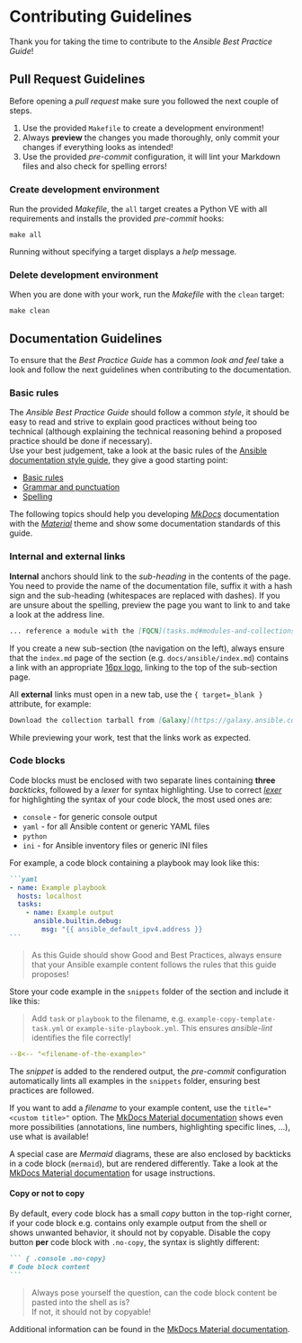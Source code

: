 # Contributing Guidelines

Thank you for taking the time to contribute to the *Ansible Best Practice Guide*!

## Pull Request Guidelines

Before opening a *pull request* make sure you followed the next couple of steps.

1. Use the provided `Makefile` to create a development environment!
2. Always **preview** the changes you made thoroughly, only commit your changes if everything looks as intended!
3. Use the provided *pre-commit* configuration, it will lint your Markdown files and also check for spelling errors!

### Create development environment

Run the provided *Makefile*, the `all` target creates a Python VE with all requirements and installs the provided *pre-commit* hooks:

```console
make all
```

Running without specifying a target displays a *help* message.

### Delete development environment

When you are done with your work, run the *Makefile* with the `clean` target:

```console
make clean
```

## Documentation Guidelines

To ensure that the *Best Practice Guide* has a common *look and feel* take a look and follow the next guidelines when contributing to the documentation.

### Basic rules

The *Ansible Best Practice Guide* should follow a common *style*, it should be easy to read and strive to explain good practices without being too technical (although explaining the technical reasoning behind a proposed practice should be done if necessary).  
Use your best judgement, take a look at the basic rules of the [Ansible documentation style guide](https://docs.ansible.com/ansible/latest/dev_guide/style_guide/index.html#style-guide), they give a good starting point:

* [Basic rules](https://docs.ansible.com/ansible/latest/dev_guide/style_guide/basic_rules.html)
* [Grammar and punctuation](https://docs.ansible.com/ansible/latest/dev_guide/style_guide/grammar_punctuation.html)
* [Spelling](https://docs.ansible.com/ansible/latest/dev_guide/style_guide/spelling_word_choice.html)

The following topics should help you developing [*MkDocs*](https://www.mkdocs.org/) documentation with the [*Material*](https://squidfunk.github.io/mkdocs-material/) theme and show some documentation standards of this guide.

### Internal and external links

**Internal** anchors should link to the *sub-heading* in the contents of the page. You need to provide the name of the documentation file, suffix it with a hash sign and the sub-heading (whitespaces are replaced with dashes). If you are unsure about the spelling, preview the page you want to link to and take a look at the address line.

```markdown
... reference a module with the [FQCN](tasks.md#modules-and-collections)
```

If you create a new sub-section (the navigation on the left), always ensure that the `index.md` page of the section (e.g. `docs/ansible/index.md`) contains a link with an appropriate [16px logo](https://primer.style/design/foundations/icons), linking to the top of the sub-section page.

All **external** links must open in a new tab, use the `{ target=_blank }` attribute, for example:

```markdown
Download the collection tarball from [Galaxy](https://galaxy.ansible.com/){ target=_blank } for offline use.
```

While previewing your work, test that the links work as expected.

### Code blocks

Code blocks must be enclosed with two separate lines containing **three** *backticks*, followed by a *lexer* for syntax highlighting.
Use to correct [*lexer*](https://pygments.org/docs/lexers/) for highlighting the syntax of your code block, the most used ones are:

* `console` - for generic console output
* `yaml` - for all Ansible content or generic YAML files
* `python`
* `ini` - for Ansible inventory files or generic INI files

For example, a code block containing a playbook may look like this:

````markdown
```yaml
- name: Example playbook
  hosts: localhost
  tasks:
    - name: Example output
      ansible.builtin.debug:
        msg: "{{ ansible_default_ipv4.address }}
```
````

> As this Guide should show Good and Best Practices, always ensure that your Ansible example content follows the rules that this guide proposes!

Store your code example in the `snippets` folder of the section and include it like this:

> Add `task` or `playbook` to the filename, e.g. `example-copy-template-task.yml` or `example-site-playbook.yml`. This ensures *ansible-lint* identifies the file correctly!

```yaml
--8<-- "<filename-of-the-example>"
```

The *snippet* is added to the rendered output, the *pre-commit* configuration automatically lints all examples in the `snippets` folder, ensuring best practices are followed.

If you want to add a *filename* to your example content, use the `title="<custom title>"` option. The [MkDocs Material documentation](https://squidfunk.github.io/mkdocs-material/reference/code-blocks/#usage) shows even more possibilities (annotations, line numbers, highlighting specific lines, ...), use what is available!

A special case are *Mermaid* diagrams, these are also enclosed by backticks in a code block (`mermaid`), but are rendered differently.
Take a look at the [MkDocs Material documentation](https://squidfunk.github.io/mkdocs-material/reference/diagrams/#usage) for usage instructions.

#### Copy or not to copy

By default, every code block has a small *copy* button in the top-right corner, if your code block e.g. contains only example output from the shell or shows unwanted behavior, it should not by copyable. Disable the copy button **per** code block with `.no-copy`, the syntax is slightly different:

````markdown
``` { .console .no-copy}
# Code block content
```
````

> Always pose yourself the question, can the code block content be pasted into the shell as is?  
> If not, it should not by copyable!

Additional information can be found in the [MkDocs Material documentation](https://squidfunk.github.io/mkdocs-material/reference/code-blocks/#code-copy-button).
